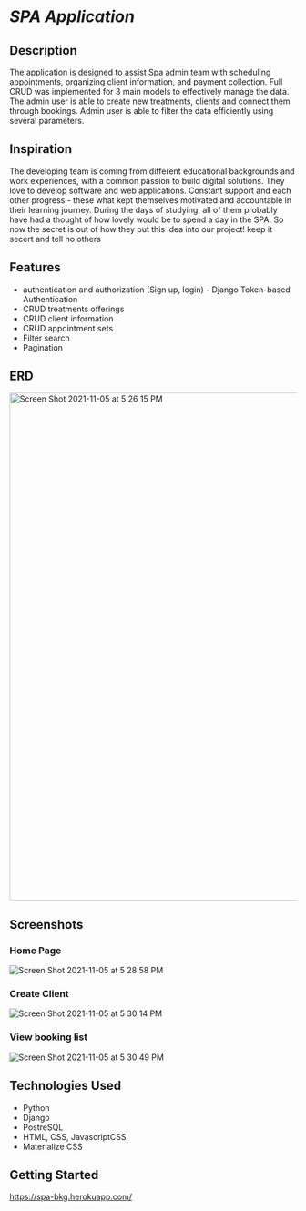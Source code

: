 # _SPA Application_

## Description

The application is designed to assist Spa admin team with scheduling appointments, organizing client information, and payment collection. 
Full CRUD was implemented for 3 main models to effectively manage the data. The admin user is able to create new treatments, clients and connect them through 
bookings. Admin user is able to filter the data efficiently using several parameters. 

## Inspiration

The developing team is coming from different educational backgrounds and work experiences, with a common passion to build digital solutions. They love to develop software and web applications. Constant support and each other progress - these what kept themselves motivated and accountable in their learning journey. During the days of studying, all of them probably have had a thought of how lovely would be to spend a day in the SPA. So now the secret is out of how they put this idea into our project!  keep it secert and tell no others

## Features

* authentication and authorization (Sign up, login) - Django Token-based Authentication
* CRUD treatments offerings
* CRUD client information
* CRUD appointment sets
* Filter search
* Pagination

## ERD 

<img width="892" alt="Screen Shot 2021-11-05 at 5 26 15 PM" src="https://user-images.githubusercontent.com/79238258/140580768-ffab71b6-edac-4721-9b3f-132c403f4511.png">

## Screenshots

### Home Page

![Screen Shot 2021-11-05 at 5 28 58 PM](https://user-images.githubusercontent.com/79238258/140580844-4a908b9f-859d-4c43-be5d-d8a9ba66e7c9.png)

### Create Client

![Screen Shot 2021-11-05 at 5 30 14 PM](https://user-images.githubusercontent.com/79238258/140581048-d2c6328b-6abd-4e94-b982-048b982a44fd.png)

### View booking list

![Screen Shot 2021-11-05 at 5 30 49 PM](https://user-images.githubusercontent.com/79238258/140581144-38676aa7-19f8-4f7c-9900-28b6cf866c8b.png)


## Technologies Used


* Python
* Django
* PostreSQL
* HTML, CSS, JavascriptCSS
* Materialize CSS


## Getting Started

https://spa-bkg.herokuapp.com/



